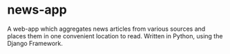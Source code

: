 # news-app
A web-app which aggregates news articles from various sources and places them in one convenient location to read. Written in Python, using the Django Framework.
